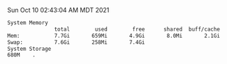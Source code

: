 Sun Oct 10 02:43:04 AM MDT 2021
```bash
System Memory
               total        used        free      shared  buff/cache   available
Mem:           7.7Gi       659Mi       4.9Gi       8.0Mi       2.1Gi       6.7Gi
Swap:          7.6Gi       258Mi       7.4Gi
System Storage
680M	.
```
```bash
